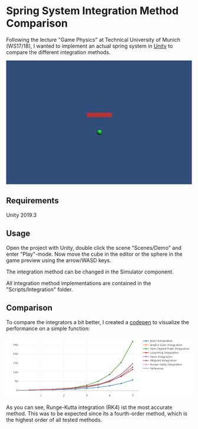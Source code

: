 # Spring System Integration Method Comparison

Following the lecture "Game Physics" at Technical University of Munich (WS17/18), I wanted to implement an actual spring system in [Unity](https://unity.com/) to compare the different integration methods.

![Screenshot](/images/screenshot.png)

## Requirements

Unity 2019.3

## Usage

Open the project with Unity, double click the scene "Scenes/Demo" and enter "Play"-mode. Now move the cube in the editor or the sphere in the game preview using the arrow/WASD keys.

The integration method can be changed in the Simulator component.

All integration method implementations are contained in the "Scripts/Integration" folder.

## Comparison

To compare the integrators a bit better, I created a [codepen](https://codepen.io/michidk/pen/VymawG) to visualize the performance on a simple function:

![Comparison](/images/comparison.png)

As you can see, Runge-Kutta integration (RK4) ist the most accurate method. This was to be expected since its a fourth-order method, which is the highest order of all tested methods.
